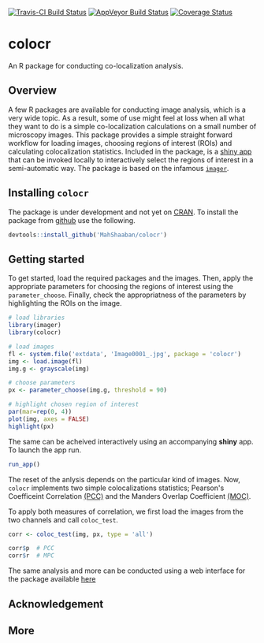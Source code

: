 [![Travis-CI Build Status](https://travis-ci.org/MahShaaban/colocr.svg?branch=master)](https://travis-ci.org/MahShaaban/colocr)
[![AppVeyor Build Status](https://ci.appveyor.com/api/projects/status/github/MahShaaban/colocr?branch=master&svg=true)](https://ci.appveyor.com/project/MahShaaban/colocr)
[![Coverage Status](https://img.shields.io/codecov/c/github/MahShaaban/colocr/master.svg)](https://codecov.io/github/MahShaaban/colocr?branch=master)

# colocr

An R package for conducting co-localization analysis.

## Overview

A few R packages are available for conducting image analysis, which is a very wide topic. As a result, some of use might feel at loss when all what they want to do is a simple co-localization calculations on a small number of microscopy images. This package provides a simple straight forward workflow for loading images, choosing regions of interest (ROIs) and calculating colocalization statistics. Included in the package, is a [shiny app](https://shiny.rstudio.com) that can be invoked locally to interactively select the regions of interest in a semi-automatic way. The package is based on the infamous [`imager`](https://cran.r-project.org/web/packages/imager/vignettes/gettingstarted.html).


## Installing `colocr`

The package is under development and not yet on [CRAN](https://cran.r-project.org). To install the package from [github](https://github.com/MahShaaban/colocr) use the following.

```r
devtools::install_github('MahShaaban/colocr')
```


## Getting started

To get started, load the required packages and the images.
Then, apply the appropriate parameters for choosing the regions of interest
using the `parameter_choose`. Finally, check the appropriatness of the 
parameters by highlighting the ROIs on the image.

```r
# load libraries
library(imager)
library(colocr)

# load images
fl <- system.file('extdata', 'Image0001_.jpg', package = 'colocr')
img <- load.image(fl)
img.g <- grayscale(img)

# choose parameters
px <- parameter_choose(img.g, threshold = 90)

# highlight chosen region of interest
par(mar=rep(0, 4))
plot(img, axes = FALSE)
highlight(px)
```

The same can be acheived interactively using an accompanying **shiny** app.
To launch the app run.

```r
run_app()
```

The reset of the anlysis depends on the particular kind of images. Now, `colocr`
implements two simple colocalizations statistics; Pearson's Coefficeint Correlation [(PCC)](https://www.ncbi.nlm.nih.gov/pubmed/20653013) and the Manders Overlap Coefficient [(MOC)](https://www.ncbi.nlm.nih.gov/pubmed/20653013).

To apply both measures of correlation, we first load the images from the two channels and call `coloc_test`.

```r
corr <- coloc_test(img, px, type = 'all')

corr$p  # PCC
corr$r  # MPC
```

The same analysis and more can be conducted using a web interface for the package available [here](https://mahshaaban.shinyapps.io/colocr_app/)

## Acknowledgement

## More
